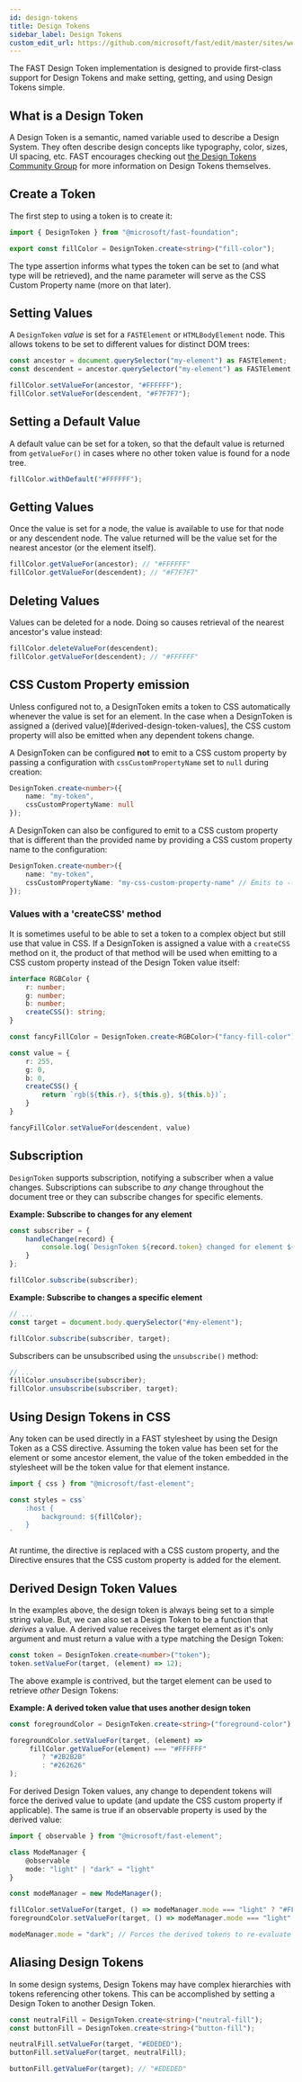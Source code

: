 ```yaml
---
id: design-tokens
title: Design Tokens
sidebar_label: Design Tokens
custom_edit_url: https://github.com/microsoft/fast/edit/master/sites/website/src/docs/design-systems/design-tokens.md
---
```


The FAST Design Token implementation is designed to provide first-class support for Design Tokens and make setting, getting, and using Design Tokens simple.

## What is a Design Token

A Design Token is a semantic, named variable used to describe a Design System. They often describe design concepts like typography, color, sizes, UI spacing, etc. FAST encourages checking out [the Design Tokens Community Group](https://github.com/design-tokens/community-group#design-tokens) for more information on Design Tokens themselves.

## Create a Token

The first step to using a token is to create it:

```ts
import { DesignToken } from "@microsoft/fast-foundation";

export const fillColor = DesignToken.create<string>("fill-color");
```

The type assertion informs what types the token can be set to (and what type will be retrieved), and the name parameter will serve as the CSS Custom Property name (more on that later).

## Setting Values

A `DesignToken` *value* is set for a `FASTElement` or `HTMLBodyElement` node. This allows tokens to be set to different values for distinct DOM trees:

```ts
const ancestor = document.querySelector("my-element") as FASTElement;
const descendent = ancestor.querySelector("my-element") as FASTElement;

fillColor.setValueFor(ancestor, "#FFFFFF");
fillColor.setValueFor(descendent, "#F7F7F7");
 ```

## Setting a Default Value

A default value can be set for a token, so that the default value is returned from `getValueFor()` in cases where no other token value is found for a node tree.

```ts
fillColor.withDefault("#FFFFFF");
```

## Getting Values

Once the value is set for a node, the value is available to use for that node or any descendent node. The value returned will be the value set for the nearest ancestor (or the element itself).

```ts
fillColor.getValueFor(ancestor); // "#FFFFFF"
fillColor.getValueFor(descendent); // "#F7F7F7"
```

## Deleting Values

Values can be deleted for a node. Doing so causes retrieval of the nearest ancestor's value instead:

```ts
fillColor.deleteValueFor(descendent);
fillColor.getValueFor(descendent); // "#FFFFFF"
```

## CSS Custom Property emission

Unless configured not to, a DesignToken emits a token to CSS automatically whenever the value is set for an element. In the case when a DesignToken is assigned a (derived value)[#derived-design-token-values], the CSS custom property will also be emitted when any dependent tokens change.

A DesignToken can be configured **not** to emit to a CSS custom property by passing a configuration with `cssCustomPropertyName` set to `null` during creation:

```ts
DesignToken.create<number>({ 
    name: "my-token", 
    cssCustomPropertyName: null 
});
```

A DesignToken can also be configured to emit to a CSS custom property that is different than the provided name by providing a CSS custom property name to the configuration:

```ts
DesignToken.create<number>({
    name: "my-token", 
    cssCustomPropertyName: "my-css-custom-property-name" // Emits to --my-css-custom-property-name
});
```

### Values with a 'createCSS' method

It is sometimes useful to be able to set a token to a complex object but still use that value in CSS. If a DesignToken is assigned a value with a `createCSS` method on it, the product of that method will be used when emitting to a CSS custom property instead of the Design Token value itself:

```ts
interface RGBColor {
    r: number;
    g: number;
    b: number;
    createCSS(): string;
}

const fancyFillColor = DesignToken.create<RGBColor>("fancy-fill-color");

const value = {
    r: 255,
    g: 0,
    b: 0,
    createCSS() {
        return `rgb(${this.r}, ${this.g}, ${this.b})`;
    }
}

fancyFillColor.setValueFor(descendent, value)
```

## Subscription

`DesignToken` supports subscription, notifying a subscriber when a value changes. Subscriptions can subscribe to *any* change throughout the document tree or they can subscribe changes for specific elements.

**Example: Subscribe to changes for any element**

```ts
const subscriber = {
    handleChange(record) {
        console.log(`DesignToken ${record.token} changed for element ${record.target}`);
    }
};

fillColor.subscribe(subscriber);
```

**Example: Subscribe to changes a specific element**

```ts
// ...
const target = document.body.querySelector("#my-element");

fillColor.subscribe(subscriber, target);
```

Subscribers can be unsubscribed using the `unsubscribe()` method:

```ts
// ...
fillColor.unsubscribe(subscriber);
fillColor.unsubscribe(subscriber, target);
```

## Using Design Tokens in CSS

Any token can be used directly in a FAST stylesheet by using the Design Token as a CSS directive. Assuming the token value has been set for the element or some ancestor element, the value of the token embedded in the stylesheet will be the token value for that element instance.

```ts
import { css } from "@microsoft/fast-element";

const styles = css`
    :host {
        background: ${fillColor};
    }
`
```

At runtime, the directive is replaced with a CSS custom property, and the Directive ensures that the CSS custom property is added for the element.

## Derived Design Token Values

In the examples above, the design token is always being set to a simple string value. But, we can also set a Design Token to be a function that *derives* a value. A derived value receives the target element as it's only argument and must return a value with a type matching the Design Token:

```ts
const token = DesignToken.create<number>("token");
token.setValueFor(target, (element) => 12);
```

The above example is contrived, but the target element can be used to retrieve *other* Design Tokens:

**Example: A derived token value that uses another design token**
```ts
const foregroundColor = DesignToken.create<string>("foreground-color");

foregroundColor.setValueFor(target, (element) => 
     fillColor.getValueFor(element) === "#FFFFFF"
        ? "#2B2B2B" 
        : "#262626"
);
```

For derived Design Token values, any change to dependent tokens will force the derived value to update (and update the CSS custom property if applicable). The same is true if an observable property is used by the derived value:

```ts
import { observable } from "@microsoft/fast-element";

class ModeManager {
    @observable
    mode: "light" | "dark" = "light"
}

const modeManager = new ModeManager();

fillColor.setValueFor(target, () => modeManager.mode === "light" ? "#FFFFFF" : "#242424");
foregroundColor.setValueFor(target, () => modeManager.mode === "light" ? "#2B2B2B" : "#F5F5F5");

modeManager.mode = "dark"; // Forces the derived tokens to re-evaluate and CSS custom properties to update if applicable
```


## Aliasing Design Tokens
In some design systems, Design Tokens may have complex hierarchies with tokens referencing other tokens. This can be accomplished by setting a Design Token to another Design Token.

```ts
const neutralFill = DesignToken.create<string>("neutral-fill");
const buttonFill = DesignToken.create<string>("button-fill");

neutralFill.setValueFor(target, "#EDEDED");
buttonFill.setValueFor(target, neutralFill);

buttonFill.getValueFor(target); // "#EDEDED"
```
